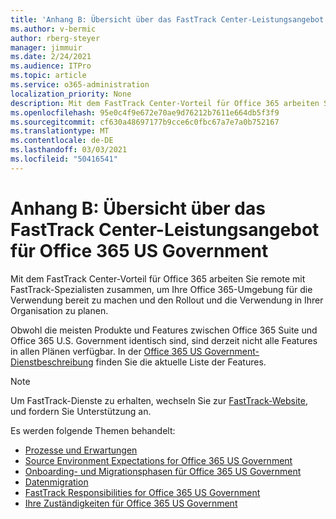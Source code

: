 ```yaml
---
title: 'Anhang B: Übersicht über das FastTrack Center-Leistungsangebot für Office 365 US Government'
ms.author: v-bermic
author: rberg-steyer
manager: jimmuir
ms.date: 2/24/2021
ms.audience: ITPro
ms.topic: article
ms.service: o365-administration
localization_priority: None
description: Mit dem FastTrack Center-Vorteil für Office 365 arbeiten Sie remote mit FastTrack-Spezialisten zusammen, um Ihre Office 365-Umgebung für die Verwendung bereit zu machen und den Rollout und die Verwendung in Ihrer Organisation zu planen.
ms.openlocfilehash: 95e0c4f9e672e70ae9d76212b7611e664db5f3f9
ms.sourcegitcommit: cf630a48697177b9cce6c0fbc67a7e7a0b752167
ms.translationtype: MT
ms.contentlocale: de-DE
ms.lasthandoff: 03/03/2021
ms.locfileid: "50416541"
---
```

# <a name="appendix-b---fasttrack-center-benefit-overview-for-office-365-us-government"></a>Anhang B: Übersicht über das FastTrack Center-Leistungsangebot für Office 365 US Government

Mit dem FastTrack Center-Vorteil für Office 365 arbeiten Sie remote mit FastTrack-Spezialisten zusammen, um Ihre Office 365-Umgebung für die Verwendung bereit zu machen und den Rollout und die Verwendung in Ihrer Organisation zu planen. 
  
Obwohl die meisten Produkte und Features zwischen Office 365 Suite und Office 365 U.S. Government identisch sind, sind derzeit nicht alle Features in allen Plänen verfügbar. In der [Office 365 US Government-Dienstbeschreibung](https://aka.ms/aboutgovcloud) finden Sie die aktuelle Liste der Features.

> [!NOTE]
> Um FastTrack-Dienste zu erhalten, wechseln Sie zur [FastTrack-Website,](https://go.microsoft.com/fwlink/?linkid=780698) und fordern Sie Unterstützung an.  

Es werden folgende Themen behandelt:
- [Prozesse und Erwartungen](process-and-expectations.md) 
- [Source Environment Expectations for Office 365 US Government](US-Gov-appendix-source-environment-expectations.md)   
- [Onboarding- und Migrationsphasen für Office 365 US Government](US-Gov-appendix-onboarding-and-migration.md)
- [Datenmigration](data-migration.md)    
- [FastTrack Responsibilities for Office 365 US Government](US-Gov-appendix-fasttrack-responsibilities.md)   
- [Ihre Zuständigkeiten für Office 365 US Government](US-Gov-appendix-your-responsibilities.md)    

